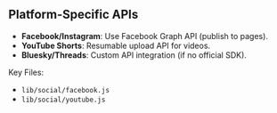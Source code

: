 ## Platform-Specific APIs

- **Facebook/Instagram**: Use Facebook Graph API (publish to pages).
- **YouTube Shorts**: Resumable upload API for videos.
- **Bluesky/Threads**: Custom API integration (if no official SDK).

Key Files:

- `lib/social/facebook.js`
- `lib/social/youtube.js`
